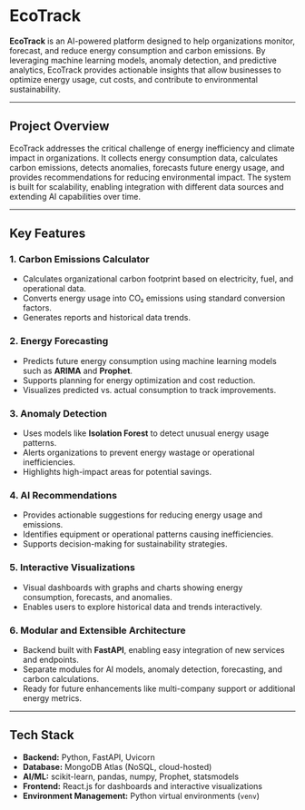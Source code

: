 # EcoTrack

**EcoTrack** is an AI-powered platform designed to help organizations monitor, forecast, and reduce energy consumption and carbon emissions. By leveraging machine learning models, anomaly detection, and predictive analytics, EcoTrack provides actionable insights that allow businesses to optimize energy usage, cut costs, and contribute to environmental sustainability.

---

## Project Overview

EcoTrack addresses the critical challenge of energy inefficiency and climate impact in organizations. It collects energy consumption data, calculates carbon emissions, detects anomalies, forecasts future energy usage, and provides recommendations for reducing environmental impact. The system is built for scalability, enabling integration with different data sources and extending AI capabilities over time.

---

## Key Features

### 1. Carbon Emissions Calculator
- Calculates organizational carbon footprint based on electricity, fuel, and operational data.
- Converts energy usage into CO₂ emissions using standard conversion factors.
- Generates reports and historical data trends.

### 2. Energy Forecasting
- Predicts future energy consumption using machine learning models such as **ARIMA** and **Prophet**.
- Supports planning for energy optimization and cost reduction.
- Visualizes predicted vs. actual consumption to track improvements.

### 3. Anomaly Detection
- Uses models like **Isolation Forest** to detect unusual energy usage patterns.
- Alerts organizations to prevent energy wastage or operational inefficiencies.
- Highlights high-impact areas for potential savings.

### 4. AI Recommendations
- Provides actionable suggestions for reducing energy usage and emissions.
- Identifies equipment or operational patterns causing inefficiencies.
- Supports decision-making for sustainability strategies.

### 5. Interactive Visualizations
- Visual dashboards with graphs and charts showing energy consumption, forecasts, and anomalies.
- Enables users to explore historical data and trends interactively.

### 6. Modular and Extensible Architecture
- Backend built with **FastAPI**, enabling easy integration of new services and endpoints.
- Separate modules for AI models, anomaly detection, forecasting, and carbon calculations.
- Ready for future enhancements like multi-company support or additional energy metrics.

---

## Tech Stack

- **Backend:** Python, FastAPI, Uvicorn  
- **Database:** MongoDB Atlas (NoSQL, cloud-hosted)  
- **AI/ML:** scikit-learn, pandas, numpy, Prophet, statsmodels  
- **Frontend:** React.js for dashboards and interactive visualizations  
- **Environment Management:** Python virtual environments (`venv`)  